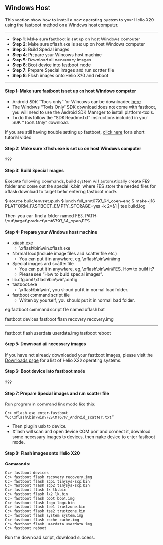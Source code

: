## Windows Host

This section show how to install a new operating system to your Helio X20 using the fastboot method on a Windows host computer.

***

- **Step 1**: Make sure fastboot is set up on host Windows computer
- **Step 2**: Make sure xflash.exe is set up on host Windows computer
- **Step 3**: Build Special images
- **Step 4**: Prepare your Windows host machine
- **Step 5**: Download all necessary images
- **Step 6**: Boot device into fastboot mode
- **Step 7**: Prepare Special images and run scatter file
- **Step 8**: Flash images onto Helio X20 and reboot

***

#### **Step 1**: Make sure fastboot is set up on host Windows computer

- Android SDK “Tools only” for Windows can be downloaded <a href="http://developer.android.com/sdk" target="_blank">here</a>
- The Windows “Tools Only” SDK download does not come with fastboot, you will need to use the Android SDK Manager to install platform-tools.
- To do this follow the “SDK Readme.txt” instructions included in your SDK “Tools Only” download.

If you are still having trouble setting up fastboot, <a href="https://youtu.be/W_zlydVBftA" target="_blank">click here</a> for a short tutorial video

#### **Step 2**: Make sure xflash.exe is set up on host Windows computer

???

#### **Step 3**: Build Special images

Execute following commands, build system will automatically create FES folder and come out the special lk.bin, where FES store the needed files for xflash download to target befor entering fastboot mode. 

$ source build/envsetup.sh
$ lunch full_amt6797_64_open-eng
$ make -j16 PLATFORM_FASTBOOT_EMPTY_STORAGE=yes -k 2>&1 | tee build.log

Then, you can find a folder named FES.
PATH: \out\target\product\amt6797_64_open\FES

#### **Step 4**: Prepare your Windows host machine

- xflash.exe
   - \xflash\bin\win\xflash.exe
- Normal load(Include image files and scatter file etc.)
   - You can put it in anywhere, eg, \xflash\bin\win\img
- Special images and scatter file
   - You can put it in anywhere, eg, \xflash\bin\win\FES. How to build it?
   - Please see “How to build special images”.
- lib.cfg.xml
\xflash\bin\win\config
- fastboot.exe
   - \xflash\bin\win`, you shoud put it in normal load folder.
- fastboot command script file
   - Writen by yourself, you should put it in normal load folder.

eg:fastboot command script file named xflash.bat

fastboot devices
fastboot flash recovery recovery.img
****
fastboot flash userdata userdata.img
fastboot reboot

#### **Step 5**: Download all necessary images

If you have not already downloaded your fastboot images, please visit the [Downloads page](../Downloads/README.md) for a list of Helio X20 operating systems.

#### **Step 6**: Boot device into fastboot mode

???

#### **Step 7**: Prepare Special images and run scatter file

Run program in command line mode like this:

`C:> xflash.exe enter-fastboot “G:\xflash\bin\win\FES\MT6797_Android_scatter.txt”`

<Insert image here>

- Then plug in usb to device.
- Xflash will scan and open device COM port and connect it, download some necessary images to devices, then make device to enter fastboot mode.

<Insert image here>

#### **Step 8**: Flash images onto Helio X20

**Commands:**

```shell
C:> fastboot devices
C:> fastboot flash recovery recovery.img
C:> fastboot flash scp1 tinysys-scp.bin
C:> fastboot flash scp2 tinysys-scp.bin
C:> fastboot flash lk lk.bin
C:> fastboot flash lk2 lk.bin
C:> fastboot flash boot boot.img
C:> fastboot flash logo logo.bin
C:> fastboot flash tee1 trustzone.bin
C:> fastboot flash tee2 trustzone.bin
C:> fastboot flash system system.img
C:> fastboot flash cache cache.img
C:> fastboot flash userdata userdata.img
C:> fastboot reboot
```

Run the download script, download success.
